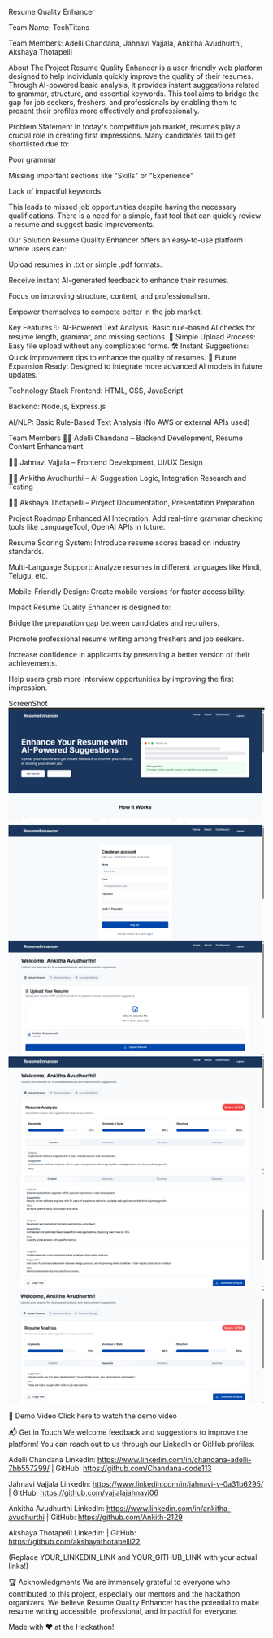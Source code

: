 Resume Quality Enhancer

Team Name: TechTitans

Team Members: Adelli Chandana, Jahnavi Vajjala, Ankitha Avudhurthi, Akshaya Thotapelli

About The Project
Resume Quality Enhancer is a user-friendly web platform designed to help individuals quickly improve the quality of their resumes.
Through AI-powered basic analysis, it provides instant suggestions related to grammar, structure, and essential keywords.
This tool aims to bridge the gap for job seekers, freshers, and professionals by enabling them to present their profiles more effectively and professionally.

Problem Statement
In today's competitive job market, resumes play a crucial role in creating first impressions.
Many candidates fail to get shortlisted due to:

Poor grammar

Missing important sections like "Skills" or "Experience"

Lack of impactful keywords

This leads to missed job opportunities despite having the necessary qualifications.
There is a need for a simple, fast tool that can quickly review a resume and suggest basic improvements.

Our Solution
Resume Quality Enhancer offers an easy-to-use platform where users can:

Upload resumes in .txt or simple .pdf formats.

Receive instant AI-generated feedback to enhance their resumes.

Focus on improving structure, content, and professionalism.

Empower themselves to compete better in the job market.

Key Features
✨ AI-Powered Text Analysis: Basic rule-based AI checks for resume length, grammar, and missing sections.
📂 Simple Upload Process: Easy file upload without any complicated forms.
🛠 Instant Suggestions: Quick improvement tips to enhance the quality of resumes.
🔮 Future Expansion Ready: Designed to integrate more advanced AI models in future updates.

Technology Stack
Frontend: HTML, CSS, JavaScript

Backend: Node.js, Express.js

AI/NLP: Basic Rule-Based Text Analysis (No AWS or external APIs used)

Team Members
👩‍💻 Adelli Chandana – Backend Development, Resume Content Enhancement

👩‍💻 Jahnavi Vajjala – Frontend Development, UI/UX Design

👩‍💻 Ankitha Avudhurthi – AI Suggestion Logic, Integration Research and Testing

👩‍💻 Akshaya Thotapelli – Project Documentation, Presentation Preparation

Project Roadmap
Enhanced AI Integration: Add real-time grammar checking tools like LanguageTool, OpenAI APIs in future.

Resume Scoring System: Introduce resume scores based on industry standards.

Multi-Language Support: Analyze resumes in different languages like Hindi, Telugu, etc.

Mobile-Friendly Design: Create mobile versions for faster accessibility.

Impact
Resume Quality Enhancer is designed to:

Bridge the preparation gap between candidates and recruiters.

Promote professional resume writing among freshers and job seekers.

Increase confidence in applicants by presenting a better version of their achievements.

Help users grab more interview opportunities by improving the first impression.


ScreenShot
![Alt Text](https://github.com/Ankith-2129/skill-scribe-enhance/blob/7f6c2e4a7680ef8690da6668556d485aa8490be4/Screenshot%20(225).png )
![Alt Text](https://github.com/Ankith-2129/skill-scribe-enhance/blob/c78d84546bed5278185c60e6690009b913f11bb1/Screenshot%20(226).png)
![Alt Text](https://github.com/Ankith-2129/skill-scribe-enhance/blob/333c179bd63c10360207f4d9307402148b9bf7d6/Screenshot%20(227).png)
![Alt Text](https://github.com/Ankith-2129/skill-scribe-enhance/blob/ffb7001d0d78b2da0ad585b630b8d4349589e20e/Screenshot%20(228).png)
![Alt Text](https://github.com/Ankith-2129/skill-scribe-enhance/blob/65a0d43a4a145232ff0d52b83073481fcf8783b9/Screenshot%20(229).png)
![Alt Text](https://github.com/Ankith-2129/skill-scribe-enhance/blob/b93e657a97f4f6c51c20694f47f6938cefc18f8d/Screenshot%20(230).png)

🎥 Demo Video
Click here to watch the demo video

📬 Get in Touch
We welcome feedback and suggestions to improve the platform!
You can reach out to us through our LinkedIn or GitHub profiles:

Adelli Chandana
LinkedIn: https://www.linkedin.com/in/chandana-adelli-7bb557299/ | GitHub: https://github.com/Chandana-code113

Jahnavi Vajjala
LinkedIn: https://www.linkedin.com/in/jahnavi-v-0a31b6295/ | GitHub: https://github.com/vajjalajahnavi06

Ankitha Avudhurthi
LinkedIn: https://www.linkedin.com/in/ankitha-avudhurthi | GitHub: https://github.com/Ankith-2129

Akshaya Thotapelli
LinkedIn:  | GitHub: https://github.com/akshayathotapelli22

(Replace YOUR_LINKEDIN_LINK and YOUR_GITHUB_LINK with your actual links!)

🏆 Acknowledgments
We are immensely grateful to everyone who contributed to this project,
especially our mentors and the hackathon organizers.
We believe Resume Quality Enhancer has the potential to make resume writing accessible, professional, and impactful for everyone.

Made with ❤ at the Hackathon!


